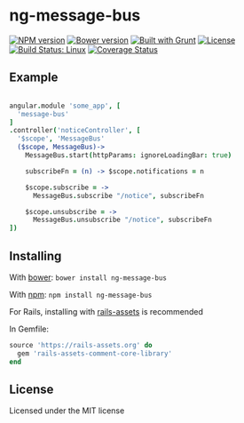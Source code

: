 # ng-message-bus
[![NPM version](https://badge.fury.io/js/ng-message-bus.svg)](http://badge.fury.io/js/ng-message-bus)
[![Bower version](https://badge.fury.io/bo/ng-message-bus.svg)](http://badge.fury.io/bo/ng-message-bus)
[![Built with Grunt](https://cdn.gruntjs.com/builtwith.png)](http://gruntjs.com/)
[![License](http://img.shields.io/badge/license-MIT-brightgreen.svg)](http://opensource.org/licenses/MIT)
[![Build Status: Linux](https://travis-ci.org/aptx4869/ng_message_bus.svg?branch=master)](https://travis-ci.org/aptx4869/ng_message_bus)
[![Coverage Status](https://img.shields.io/coveralls/aptx4869/ng_message_bus.svg)](https://coveralls.io/r/aptx4869/ng_message_bus?branch=master)

## Example

```coffeescript

angular.module 'some_app', [
  'message-bus'
]
.controller('noticeController', [
  '$scope', 'MessageBus'
  ($scope, MessageBus)->
    MessageBus.start(httpParams: ignoreLoadingBar: true)

    subscribeFn = (n) -> $scope.notifications = n

    $scope.subscribe = ->
      MessageBus.subscribe "/notice", subscribeFn

    $scope.unsubscribe = ->
      MessageBus.unsubscribe "/notice", subscribeFn
])

```

## Installing
With [bower](http://bower.io/):
`bower install ng-message-bus`

With [npm](https://www.npmjs.org/):
`npm install ng-message-bus`

For Rails, installing with [rails-assets](https://rails-assets.org/) is recommended

In Gemfile:
```ruby
source 'https://rails-assets.org' do
  gem 'rails-assets-comment-core-library'
end
```

## License
Licensed under the MIT license
